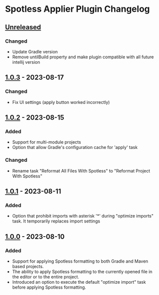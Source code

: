 <!-- Keep a Changelog guide -> https://keepachangelog.com -->

# Spotless Applier Plugin Changelog

## [Unreleased]

### Changed
- Update Gradle version
- Remove untilBuild property and make plugin compatible with all future intellij version

## [1.0.3] - 2023-08-17

### Changed
- Fix UI settings (apply button worked incorrectly)

## [1.0.2] - 2023-08-15

### Added
- Support for multi-module projects
- Option that allow Gradle's configuration cache for 'apply' task

### Changed
- Rename task "Reformat All Files With Spotless" to "Reformat Project With Spotless"

## [1.0.1] - 2023-08-11

### Added
- Option that prohibit imports with asterisk '*' during "optimize imports" task. It temporarily replaces import settings

## [1.0.0] - 2023-08-10

### Added
- Support for applying Spotless formatting to both Gradle and Maven based projects.
- The ability to apply Spotless formatting to the currently opened file in the editor or to the entire project.
- Introduced an option to execute the default "optimize import" task before applying Spotless formatting.

[Unreleased]: https://github.com/lipiridi/spotless-applier/compare/v1.0.4...HEAD
[1.0.4]: https://github.com/lipiridi/spotless-applier/compare/v1.0.3...v1.0.4
[1.0.3]: https://github.com/lipiridi/spotless-applier/compare/v1.0.2...v1.0.3
[1.0.2]: https://github.com/lipiridi/spotless-applier/compare/v1.0.1...v1.0.2
[1.0.1]: https://github.com/lipiridi/spotless-applier/compare/v1.0.0...v1.0.1
[1.0.0]: https://github.com/lipiridi/spotless-applier/commits/v1.0.0
